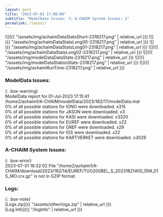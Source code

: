 ```yaml
---
layout: post
title: "2023-07-01 17:00:00"
subtitle: "ModelData Issues: 7; A-CHAIM System Issues: 1"
permalink: /latest/
---
```


![]({{ "/assets/img/achaimDataStatsShort-2318217.png" | relative_url }})
![]({{ "/assets/img/achaimDataStatsLong00-2318217.png" | relative_url }})
![]({{ "/assets/img/achaimDataStatsLong01-2318217.png" | relative_url }})
![]({{ "/assets/img/achaimDataStatsLong02-2318217.png" | relative_url }})
![]({{ "/assets/img/modelDataDataStats-2318217.png" | relative_url }})
![]({{ "/assets/img/modelDataStationStats-2318217.png" | relative_url }})
![]({{ "/assets/img/achaimRunTime-2318217.png" | relative_url }})


### ModelData Issues:  
  
{: .box-warning}  
 ModelData report for 01-Jul-2023 17:15:41   
 /home2/achaim1/A-CHAIM/modelData/2023/182/17/modelData.mat   
 0% of all possible stations for IONO were downloaded. x315   
 0% of all possible stations for JASON were downloaded. x3   
 0% of all possible stations for KASI were downloaded. x3320   
 0% of all possible stations for EUREF were downloaded. x22   
 0% of all possible stations for GREF were downloaded. x29   
 0% of all possible stations for IGS were downloaded. x22   
 0% of all possible stations for KARTVERKET were downloaded. x3029   
  
### A-CHAIM System Issues:  
  
{: .box-error}  
2023-07-01 16:32:02 File "/home2/achaim1/A-CHAIM/download/2023/182/14/EUREF/TUO200BEL_S_20231821400_15M_01S_MO.crx.gz" is not in GZIP format.  

### Logs:  
  
{: .box-note}  
[Logs.zip]({{ "/assets/other/logs.zip" | relative_url }})  
[Log Info]({{ "/logInfo" | relative_url }})  
